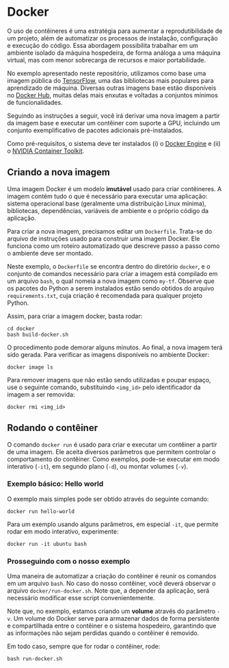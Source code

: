 # Docker

O uso de contêineres é uma estratégia para aumentar a reprodutibilidade de um projeto, além de automatizar os processos de instalação, configuração e execução do código.
Essa abordagem possibilita trabalhar em um ambiente isolado da máquina hospedeira, de forma análoga a uma máquina virtual, mas com menor sobrecarga de recursos e maior portabilidade.

No exemplo apresentado neste repositório, utilizamos como base uma imagem pública do [TensorFlow](https://www.tensorflow.org/install/docker?hl=pt-br), uma das bibliotecas mais populares para aprendizado de máquina.
Diversas outras imagens base estão disponíveis no [Docker Hub](https://hub.docker.com/), muitas delas mais enxutas e voltadas a conjuntos mínimos de funcionalidades.

Seguindo as instruções a seguir, você irá derivar uma nova imagem a partir da imagem base e executar um contêiner com suporte a GPU, incluindo um conjunto exemplificativo de pacotes adicionais pré-instalados.

Como pré-requisitos, o sistema deve ter instalados (i) o [Docker Engine](https://docs.docker.com/engine/) e (ii) o [NVIDIA Container Toolkit](https://github.com/NVIDIA/nvidia-container-toolkit).


## Criando a nova imagem

Uma imagem Docker é um modelo **imutável** usado para criar contêineres.
A imagem contém tudo o que é necessário para executar uma aplicação: sistema operacional base (geralmente uma distribuição Linux mínima), bibliotecas, dependências, variáveis de ambiente e o próprio código da aplicação.

Para criar a nova imagem, precisamos editar um ```Dockerfile```.
Trata-se do arquivo de instruções usado para construir uma imagem Docker.
Ele funciona como um roteiro automatizado que descreve passo a passo como o ambiente deve ser montado.

Neste exemplo, o ```Dockerfile``` se encontra dentro do diretório ```docker```, e o conjunto de comandos necessário para criar a imagem está compilado em um arquivo ```bash```, o qual nomeia a nova imagem como ```my-tf```.
Observe que os pacotes do Python a serem instalados estão sendo obtidos do arquivo ```requirements.txt```, cuja criação é recomendada para qualquer projeto Python.

Assim, para criar a imagem docker, basta rodar:
```
cd docker
bash build-docker.sh
```

O procedimento pode demorar alguns minutos. Ao final, a nova imagem terá sido gerada. Para verificar as imagens disponíveis no ambiente Docker:

```
docker image ls
```

Para remover imagens que não estão sendo utilizadas e poupar espaço, use o seguinte comando, substituindo ```<img_id>``` pelo identificador da imagem a ser removida:
```
docker rmi <img_id>
```



## Rodando o contêiner

O comando ```docker run``` é usado para criar e executar um contêiner a partir de uma imagem. Ele aceita diversos parâmetros que permitem controlar o comportamento do contêiner. Como exemplos, pode-se executar em modo interativo (```-it```), em segundo plano (```-d```), ou montar volumes (```-v```).

### Exemplo básico: Hello world

O exemplo mais simples pode ser obtido através do seguinte comando:
```
docker run hello-world
```

Para um exemplo usando alguns parâmetros, em especial ```-it```, que permite rodar em modo interativo, experimente:
```
docker run -it ubuntu bash
```

### Prosseguindo com o nosso exemplo

Uma maneira de automatizar a criação do contêiner é reunir os comandos em um arquivo ```bash```. No caso do nosso contêiner, você deverá observar o arquivo ```docker/run-docker.sh```.
Note que, a depender da aplicação, será necessário modificar esse script convenientemente.

Note que, no exemplo, estamos criando um **volume** através do parâmetro ```-v```. Um volume do Docker serve para armazenar dados de forma persistente e compartilhada entre o contêiner e o sistema hospedeiro, garantindo que as informações não sejam perdidas quando o contêiner é removido.

Em todo caso, sempre que for rodar o contêiner, rode:
```
bash run-docker.sh
```
